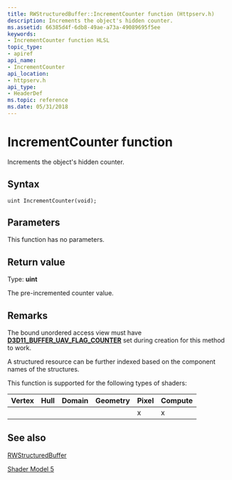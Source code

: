 ```yaml
---
title: RWStructuredBuffer::IncrementCounter function (Httpserv.h)
description: Increments the object's hidden counter.
ms.assetid: 66385d4f-6db8-49ae-a73a-49089695f5ee
keywords:
- IncrementCounter function HLSL
topic_type:
- apiref
api_name:
- IncrementCounter
api_location:
- httpserv.h
api_type:
- HeaderDef
ms.topic: reference
ms.date: 05/31/2018
---
```


# IncrementCounter function

Increments the object's hidden counter.

## Syntax

``` syntax
uint IncrementCounter(void);
```

## Parameters

This function has no parameters.

## Return value

Type: **uint**

The pre-incremented counter value.

## Remarks

The bound unordered access view must have [**D3D11\_BUFFER\_UAV\_FLAG\_COUNTER**](/windows/desktop/api/d3d11/ne-d3d11-d3d11_buffer_uav_flag) set during creation for this method to work.

A structured resource can be further indexed based on the component names of the structures.

This function is supported for the following types of shaders:



| Vertex | Hull | Domain | Geometry | Pixel | Compute |
|--------|------|--------|----------|-------|---------|
|        |      |        |          | x     | x       |

## See also

<dl> <dt>

[RWStructuredBuffer](sm5-object-rwstructuredbuffer.md)
</dt> <dt>

[Shader Model 5](d3d11-graphics-reference-sm5.md)
</dt> </dl>

 

